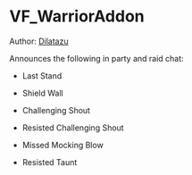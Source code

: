 # VF_WarriorAddon

Author: [Dilatazu](https://github.com/Dilatazu)

Announces the following in party and raid chat:

- Last Stand
- Shield Wall
- Challenging Shout

- Resisted Challenging Shout
- Missed Mocking Blow
- Resisted Taunt
